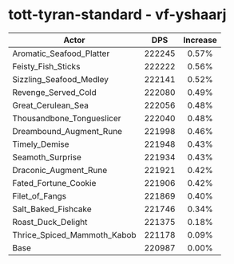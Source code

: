 # tott-tyran-standard - vf-yshaarj
| Actor | DPS | Increase |
|---|:---:|:---:|
|Aromatic_Seafood_Platter|222245|0.57%|
|Feisty_Fish_Sticks|222222|0.56%|
|Sizzling_Seafood_Medley|222141|0.52%|
|Revenge_Served_Cold|222080|0.49%|
|Great_Cerulean_Sea|222056|0.48%|
|Thousandbone_Tongueslicer|222040|0.48%|
|Dreambound_Augment_Rune|221998|0.46%|
|Timely_Demise|221948|0.43%|
|Seamoth_Surprise|221934|0.43%|
|Draconic_Augment_Rune|221921|0.42%|
|Fated_Fortune_Cookie|221906|0.42%|
|Filet_of_Fangs|221869|0.40%|
|Salt_Baked_Fishcake|221746|0.34%|
|Roast_Duck_Delight|221375|0.18%|
|Thrice_Spiced_Mammoth_Kabob|221178|0.09%|
|Base|220987|0.00%|
